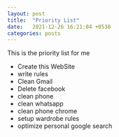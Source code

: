 ```yaml
---
layout: post
title:  "Priority List"
date:   2021-12-26 16:21:04 +0530
categories: posts
---
```

This is the priority list for me

- Create this WebSite
- write rules
- Clean Gmail
- Delete facebook
- clean phone
- clean whatsapp
- clean phone chrome
- setup wardrobe rules
- optimize personal google search

